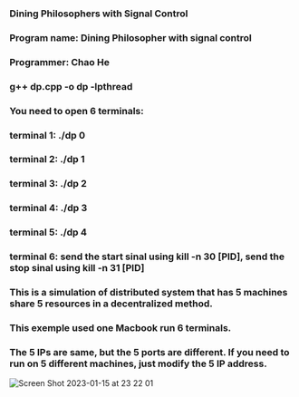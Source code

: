 ### Dining Philosophers with Signal Control

### Program name: Dining Philosopher with signal control
### Programmer: Chao He 
### g++ dp.cpp -o dp -lpthread
### You need to open 6 terminals:
### terminal 1: ./dp 0 
### terminal 2: ./dp 1 
### terminal 3: ./dp 2 
### terminal 4: ./dp 3 
### terminal 5: ./dp 4 
### terminal 6: send the start sinal using kill -n 30 [PID], send the stop sinal using kill -n 31 [PID]

### This is a simulation of distributed system that has 5 machines share 5 resources in a decentralized method. 
### This exemple used one Macbook run 6  terminals. 
### The 5 IPs are same, but the 5 ports are different. If you need to run on 5 different machines, just modify the 5 IP address.


![Screen Shot 2023-01-15 at 23 22 01](https://user-images.githubusercontent.com/56700281/212550977-bb04d726-8e23-4a5a-8612-ae74be147009.png)
